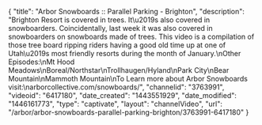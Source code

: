 {
    "title": "Arbor Snowboards :: Parallel Parking - Brighton",
    "description": "Brighton Resort is covered in trees. It\u2019s also covered in snowboarders. Coincidentally, last week it was also covered in snowboarders on snowboards made of trees. This video is a compilation of those tree board ripping riders having a good old time up at one of Utah\u2019s most friendly resorts during the month of January.\nOther Episodes:\nMt Hood Meadows\nBoreal\/Northstar\nTrollhaugen\/Hyland\nPark City\nBear Mountain\nMammoth Mountain\nTo Learn more about Arbor Snowboards visit:\narborcollective.com\/snowboards\/",
    "channelid": "3763991",
    "videoid": "6417180",
    "date_created": "1443551929",
    "date_modified": "1446161773",
    "type": "captivate",
    "layout": "channelVideo",
    "url": "\/arbor\/arbor-snowboards-parallel-parking-brighton\/3763991-6417180"
}